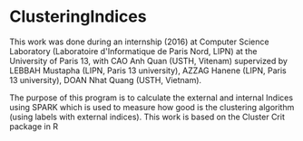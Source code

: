 # ClusteringIndices

This work was done during an internship (2016) at Computer Science Laboratory (Laboratoire d'Informatique de Paris Nord, LIPN)
at the University of Paris 13, with 
CAO Anh Quan (USTH, Vitenam)
supervized by  
LEBBAH Mustapha (LIPN, Paris 13 university), 
AZZAG Hanene (LIPN, Paris 13 university), 
DOAN Nhat Quang (USTH, Vietnam). 

The purpose of this program is to calculate the external and internal Indices 
using SPARK which is used to measure how good is the clustering algorithm (using labels with external indices). 
 This work is based on the Cluster Crit package in R
